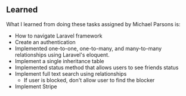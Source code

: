 ## Learned

What I learned from doing these tasks assigned by Michael Parsons is:

- How to navigate Laravel framework
- Create an authentication
- Implemented one-to-one, one-to-many, and many-to-many relationships using Laravel's eloquent.
- Implement a single inheritance table
- Implemented status method that allows users to see friends status
- Implement full text search using relationships
    - If user is blocked, don't allow user to find the blocker
- Implement Stripe